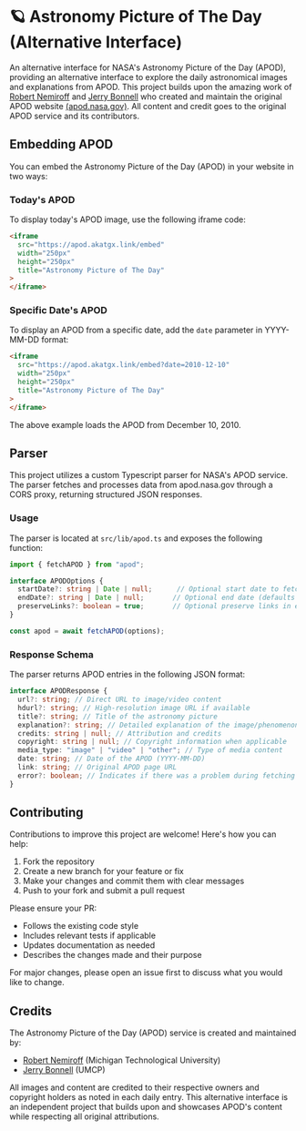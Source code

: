 # 🪐 Astronomy Picture of The Day (Alternative Interface)

An alternative interface for NASA's Astronomy Picture of the Day (APOD), providing an alternative interface to explore the daily astronomical images and explanations from APOD. This project builds upon the amazing work of [Robert Nemiroff](http://www.phy.mtu.edu/faculty/Nemiroff.html) and [Jerry Bonnell](https://apod.nasa.gov/htmltest/jbonnell/www/bonnell.html) who created and maintain the original APOD website [(apod.nasa.gov)](https://apod.nasa.gov). All content and credit goes to the original APOD service and its contributors.

## Embedding APOD

You can embed the Astronomy Picture of the Day (APOD) in your website in two ways:

### Today's APOD

To display today's APOD image, use the following iframe code:

```html
<iframe
  src="https://apod.akatgx.link/embed"
  width="250px"
  height="250px"
  title="Astronomy Picture of The Day"
>
</iframe>
```

### Specific Date's APOD

To display an APOD from a specific date, add the `date` parameter in YYYY-MM-DD format:

```html
<iframe
  src="https://apod.akatgx.link/embed?date=2010-12-10"
  width="250px"
  height="250px"
  title="Astronomy Picture of The Day"
>
</iframe>
```

The above example loads the APOD from December 10, 2010.

## Parser

This project utilizes a custom Typescript parser for NASA's APOD service. The parser fetches and processes data from apod.nasa.gov through a CORS proxy, returning structured JSON responses.

### Usage

The parser is located at `src/lib/apod.ts` and exposes the following function:

```typescript
import { fetchAPOD } from "apod";

interface APODOptions {
  startDate?: string | Date | null;      // Optional start date to fetch from (by default returns the latest apod)
  endDate?: string | Date | null;       // Optional end date (defaults to start date)
  preserveLinks?: boolean = true;       // Optional preserve links in explanations (defaults to true)
}

const apod = await fetchAPOD(options);
```

### Response Schema

The parser returns APOD entries in the following JSON format:

```typescript
interface APODResponse {
  url?: string; // Direct URL to image/video content
  hdurl?: string; // High-resolution image URL if available
  title?: string; // Title of the astronomy picture
  explanation?: string; // Detailed explanation of the image/phenomenon
  credits: string | null; // Attribution and credits
  copyright: string | null; // Copyright information when applicable
  media_type: "image" | "video" | "other"; // Type of media content
  date: string; // Date of the APOD (YYYY-MM-DD)
  link: string; // Original APOD page URL
  error?: boolean; // Indicates if there was a problem during fetching or parsing
}
```
## Contributing

Contributions to improve this project are welcome! Here's how you can help:

1. Fork the repository
2. Create a new branch for your feature or fix
3. Make your changes and commit them with clear messages
4. Push to your fork and submit a pull request

Please ensure your PR:
- Follows the existing code style
- Includes relevant tests if applicable
- Updates documentation as needed
- Describes the changes made and their purpose

For major changes, please open an issue first to discuss what you would like to change.


## Credits

The Astronomy Picture of the Day (APOD) service is created and maintained by:

- [Robert Nemiroff](http://www.phy.mtu.edu/faculty/Nemiroff.html) (Michigan Technological University)
- [Jerry Bonnell](https://apod.nasa.gov/htmltest/jbonnell/www/bonnell.html) (UMCP)

All images and content are credited to their respective owners and copyright holders as noted in each daily entry. This alternative interface is an independent project that builds upon and showcases APOD's content while respecting all original attributions.
